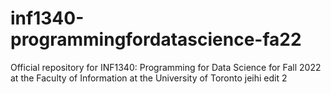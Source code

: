 # inf1340-programmingfordatascience-fa22
Official repository for INF1340: Programming for Data Science for Fall 2022 at the Faculty of Information at the University of Toronto
jeihi
edit 2 
